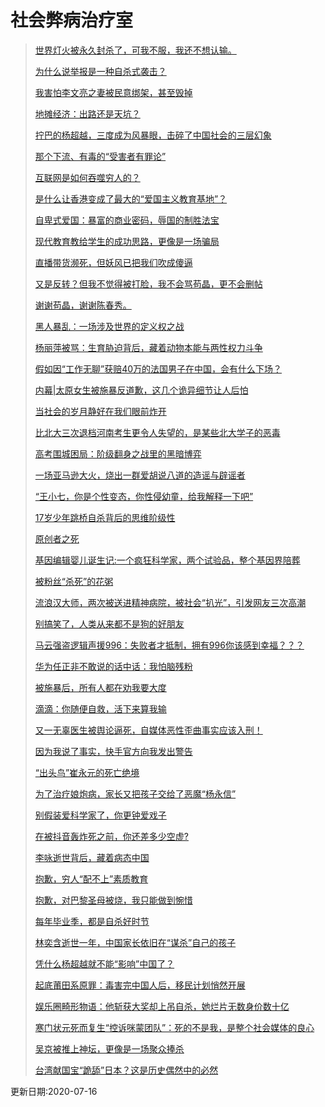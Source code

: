 # 社会弊病治疗室
>[世界灯火被永久封杀了，可我不服，我还不想认输。](./shijiedenghuo/articles/世界灯火被永久封杀了，可我不服，我还不想认输。.md)
>
>[为什么说举报是一种自杀式袭击？](./shijiedenghuo/articles/为什么说举报是一种自杀式袭击？.md)
>
>[我害怕李文亮之妻被民意绑架，甚至毁掉](./shijiedenghuo/articles/我害怕李文亮之妻被民意绑架，甚至毁掉.md)
>
>[地摊经济：出路还是天坑？](./shijiedenghuo/articles/地摊经济：出路还是天坑？.md)
>
>[拧巴的杨超越，三度成为风暴眼，击碎了中国社会的三层幻象](./shijiedenghuo/articles/拧巴的杨超越，三度成为风暴眼，击碎了中国社会的三层幻象.md)
>
>[那个下流、有毒的“受害者有罪论”](./shijiedenghuo/articles/那个下流、有毒的“受害者有罪论”.md)
>
>[互联网是如何吞噬穷人的？](./shijiedenghuo/articles/互联网是如何吞噬穷人的？.md)
>
>[是什么让香港变成了最大的“爱国主义教育基地”？](./shijiedenghuo/articles/是什么让香港变成了最大的“爱国主义教育基地”？.md)
>
>[自卑式爱国：暴富的商业密码，辱国的制胜法宝](./shijiedenghuo/articles/自卑式爱国：暴富的商业密码，辱国的制胜法宝.md)
>
>[现代教育教给学生的成功思路，更像是一场骗局](./shijiedenghuo/articles/现代教育教给学生的成功思路，更像是一场骗局.md)
>
>[直播带货濒死，但妖风已把我们吹成傻逼](./shijiedenghuo/articles/直播带货濒死，但妖风已把我们吹成傻逼.md)
>
>[又是反转？但我不觉得被打脸，我不会骂苟晶，更不会删帖](./shijiedenghuo/articles/又是反转？但我不觉得被打脸，我不会骂苟晶，更不会删帖.md)
>
>[谢谢苟晶，谢谢陈春秀。](./shijiedenghuo/articles/谢谢苟晶，谢谢陈春秀。.md)
>
>[黑人暴乱：一场涉及世界的定义权之战](./shijiedenghuo/articles/黑人暴乱：一场涉及世界的定义权之战.md)
>
>[杨丽萍被骂：生育胁迫背后，藏着动物本能与两性权力斗争](./shijiedenghuo/articles/杨丽萍被骂：生育胁迫背后，藏着动物本能与两性权力斗争.md)
>
>[假如因“工作无聊”获赔40万的法国男子在中国，会有什么下场？](./shijiedenghuo/articles/假如因“工作无聊”获赔40万的法国男子在中国，会有什么下场？.md)
>
>[内幕|太原女生被施暴反道歉，这几个诡异细节让人后怕](./shijiedenghuo/articles/内幕|太原女生被施暴反道歉，这几个诡异细节让人后怕.md)
>
>[当社会的岁月静好在我们眼前炸开](./shijiedenghuo/articles/当社会的岁月静好在我们眼前炸开.md)
>
>[比北大三次退档河南考生更令人失望的，是某些北大学子的恶毒](./shijiedenghuo/articles/比北大三次退档河南考生更令人失望的，是某些北大学子的恶毒.md)
>
>[高考围城困局：阶级翻身之战里的黑暗博弈](./shijiedenghuo/articles/高考围城困局：阶级翻身之战里的黑暗博弈.md)
>
>[一场亚马逊大火，烧出一群爱胡说八道的造谣与辟谣者](./shijiedenghuo/articles/一场亚马逊大火，烧出一群爱胡说八道的造谣与辟谣者.md)
>
>[“王小七，你是个性变态，你性侵幼童，给我解释一下吧”](./shijiedenghuo/articles/“王小七，你是个性变态，你性侵幼童，给我解释一下吧”.md)
>
>[17岁少年跳桥自杀背后的思维阶级性](./shijiedenghuo/articles/17岁少年跳桥自杀背后的思维阶级性.md)
>
>[原创者之死](./shijiedenghuo/articles/原创者之死.md)
>
>[基因编辑婴儿诞生记:一个疯狂科学家，两个试验品，整个基因界陪葬](./shijiedenghuo/articles/基因编辑婴儿诞生记:一个疯狂科学家，两个试验品，整个基因界陪葬.md)
>
>[被粉丝“杀死”的花粥](./shijiedenghuo/articles/被粉丝“杀死”的花粥.md)
>
>[流浪汉大师，两次被送进精神病院，被社会“扒光”，引发网友三次高潮](./shijiedenghuo/articles/流浪汉大师，两次被送进精神病院，被社会“扒光”，引发网友三次高潮.md)
>
>[别搞笑了，人类从来都不是狗的好朋友](./shijiedenghuo/articles/别搞笑了，人类从来都不是狗的好朋友.md)
>
>[马云强盗逻辑声援996：失败者才抵制，拥有996你该感到幸福？？？](./shijiedenghuo/articles/马云强盗逻辑声援996：失败者才抵制，拥有996你该感到幸福？？？.md)
>
>[华为任正非不敢说的话中话：我怕脑残粉](./shijiedenghuo/articles/华为任正非不敢说的话中话：我怕脑残粉.md)
>
>[被施暴后，所有人都在劝我要大度](./shijiedenghuo/articles/被施暴后，所有人都在劝我要大度.md)
>
>[滴滴：你随便自救，活下来算我输](./shijiedenghuo/articles/滴滴：你随便自救，活下来算我输.md)
>
>[又一无辜医生被舆论逼死，自媒体恶性歪曲事实应该入刑！](./shijiedenghuo/articles/又一无辜医生被舆论逼死，自媒体恶性歪曲事实应该入刑！.md)
>
>[因为我说了事实，快手官方向我发出警告](./shijiedenghuo/articles/因为我说了事实，快手官方向我发出警告.md)
>
>[“出头鸟”崔永元的死亡绝境](./shijiedenghuo/articles/“出头鸟”崔永元的死亡绝境.md)
>
>[为了治疗娘炮病，家长又把孩子交给了恶魔“杨永信”](./shijiedenghuo/articles/为了治疗娘炮病，家长又把孩子交给了恶魔“杨永信”.md)
>
>[别假装爱科学家了，你更钟爱戏子](./shijiedenghuo/articles/别假装爱科学家了，你更钟爱戏子.md)
>
>[在被抖音轰炸死之前，你还差多少空虚?](./shijiedenghuo/articles/在被抖音轰炸死之前，你还差多少空虚?.md)
>
>[李咏逝世背后，藏着病态中国](./shijiedenghuo/articles/李咏逝世背后，藏着病态中国.md)
>
>[抱歉，穷人“配不上”素质教育](./shijiedenghuo/articles/抱歉，穷人“配不上”素质教育.md)
>
>[抱歉，对巴黎圣母被烧，我只能做到惋惜](./shijiedenghuo/articles/抱歉，对巴黎圣母被烧，我只能做到惋惜.md)
>
>[每年毕业季，都是自杀好时节](./shijiedenghuo/articles/每年毕业季，都是自杀好时节.md)
>
>[林奕含逝世一年，中国家长依旧在“谋杀”自己的孩子](./shijiedenghuo/articles/林奕含逝世一年，中国家长依旧在“谋杀”自己的孩子.md)
>
>[凭什么杨超越就不能“影响”中国了？](./shijiedenghuo/articles/凭什么杨超越就不能“影响”中国了？.md)
>
>[起底莆田系原罪：毒害完中国人后，移民计划悄然开展](./shijiedenghuo/articles/起底莆田系原罪：毒害完中国人后，移民计划悄然开展.md)
>
>[娱乐圈畸形物语：他斩获大奖却上吊自杀，她烂片无数身价数十亿](./shijiedenghuo/articles/娱乐圈畸形物语：他斩获大奖却上吊自杀，她烂片无数身价数十亿.md)
>
>[寒门状元死而复生“控诉咪蒙团队”：死的不是我，是整个社会媒体的良心](./shijiedenghuo/articles/寒门状元死而复生“控诉咪蒙团队”：死的不是我，是整个社会媒体的良心.md)
>
>[吴京被推上神坛，更像是一场聚众捧杀](./shijiedenghuo/articles/吴京被推上神坛，更像是一场聚众捧杀.md)
>
>[台湾献国宝“跪舔”日本？这是历史偶然中的必然](./shijiedenghuo/articles/台湾献国宝“跪舔”日本？这是历史偶然中的必然.md)
>


更新日期:2020-07-16
